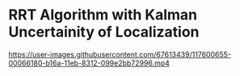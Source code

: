 
# RRT Algorithm with Kalman Uncertainity of Localization

https://user-images.githubusercontent.com/67613439/117600655-00066180-b16a-11eb-8312-099e2bb72996.mp4


 
